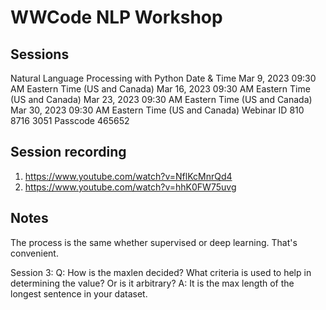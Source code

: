 # WWCode NLP Workshop

## Sessions
Natural Language Processing with Python
Date & Time	
    Mar  9, 2023 09:30 AM Eastern Time (US and Canada)
	Mar 16, 2023 09:30 AM Eastern Time (US and Canada)
	Mar 23, 2023 09:30 AM Eastern Time (US and Canada)
	Mar 30, 2023 09:30 AM Eastern Time (US and Canada)
Webinar ID	810 8716 3051
Passcode	465652

## Session recording

1. https://www.youtube.com/watch?v=NflKcMnrQd4
1. https://www.youtube.com/watch?v=hhK0FW75uvg


## Notes

The process is the same whether supervised or deep learning. That's convenient.

Session 3:
Q: How is the maxlen decided? What criteria is used to help in determining the value? Or is it arbitrary?
A: It is the max length of the longest sentence in your dataset.
